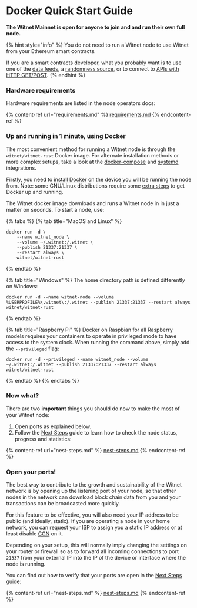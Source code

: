 # Docker Quick Start Guide

**The Witnet Mainnet is open for anyone to join and and run their own full node.**

{% hint style="info" %}
You do not need to run a Witnet node to use Witnet from your Ethereum smart contracts.&#x20;

If you are a smart contracts developer, what you probably want is to use one of the [data feeds](../introduction/quick-tutorials/data-feeds-tutorial.md), a [randomness source](../introduction/quick-tutorials/randomness.md), or to connect to [APIs with HTTP GET/POST](../introduction/quick-tutorials/apis-and-http-get-post.md).
{% endhint %}

### Hardware requirements <a href="#hardware-requirements" id="hardware-requirements"></a>

Hardware requirements are listed in the node operators docs:

{% content-ref url="requirements.md" %}
[requirements.md](requirements.md)
{% endcontent-ref %}

### Up and running in 1 minute, using Docker <a href="#up-and-running-in-1-minute-using-docker" id="up-and-running-in-1-minute-using-docker"></a>

The most convenient method for running a Witnet node is through the `witnet/witnet-rust` Docker image. For alternate installation methods or more complex setups, take a look at the [docker-compose](advanced-setups/run-witnet-as-a-docker-compose-service.md) and [systemd](advanced-setups/run-witnet-as-a-systemd-service.md) integrations.

Firstly, you need to [install Docker](https://docs.docker.com/get-docker/) on the device you will be running the node from. Note: some GNU/Linux distributions require some [extra steps](https://docs.docker.com/install/linux/linux-postinstall/) to get Docker up and running.

The Witnet docker image downloads and runs a Witnet node in in just a matter on seconds. To start a node, use:

{% tabs %}
{% tab title="MacOS and Linux" %}
```
docker run -d \
    --name witnet_node \
    --volume ~/.witnet:/.witnet \
    --publish 21337:21337 \
    --restart always \
    witnet/witnet-rust
```
{% endtab %}

{% tab title="Windows" %}
The home directory path is defined differently on Windows:

```
docker run -d --name witnet-node --volume %USERPROFILE%\.witnet\:/.witnet --publish 21337:21337 --restart always witnet/witnet-rust
```
{% endtab %}

{% tab title="Raspberry Pi" %}
Docker on Raspbian for all Raspberry models requires your containers to operate in privileged mode to have access to the system clock. When running the command above, simply add the `--privileged` flag:

```
docker run -d --privileged --name witnet_node --volume ~/.witnet:/.witnet --publish 21337:21337 --restart always witnet/witnet-rust
```
{% endtab %}
{% endtabs %}

### Now what? <a href="#now-what" id="now-what"></a>

There are two **important** things you should do now to make the most of your Witnet node:

1. Open ports as explained below.
2. Follow the [Next Steps](nest-steps.md) guide to learn how to check the node status, progress and statistics:

{% content-ref url="nest-steps.md" %}
[nest-steps.md](nest-steps.md)
{% endcontent-ref %}

### Open your ports! <a href="#open-your-ports" id="open-your-ports"></a>

The best way to contribute to the growth and sustainability of the Witnet network is by opening up the listening port of your node, so that other nodes in the network can download block chain data from you and your transactions can be broadcasted more quickly.

For this feature to be effective, you will also need your IP address to be public (and ideally, static). If you are operating a node in your home network, you can request your ISP to assign you a static IP address or at least disable [CGN](https://en.wikipedia.org/wiki/Carrier-grade\_NAT) on it.

Depending on your setup, this will normally imply changing the settings on your router or firewall so as to forward all incoming connections to port `21337` from your external IP into the IP of the device or interface where the node is running.

You can find out how to verify that your ports are open in the [Next Steps](nest-steps.md) guide:

{% content-ref url="nest-steps.md" %}
[nest-steps.md](nest-steps.md)
{% endcontent-ref %}

